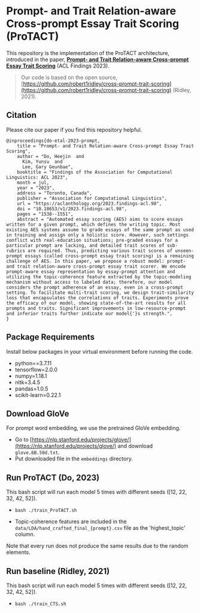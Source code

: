 # Prompt- and Trait Relation-aware Cross-prompt Essay Trait Scoring (ProTACT)

This repository is the implementation of the ProTACT architecture, introduced in the paper, [**Prompt- and Trait Relation-aware Cross-prompt Essay Trait Scoring**](https://aclanthology.org/2023.findings-acl.98/) (ACL Findings 2023).

> Our code is based on the open source, [https://github.com/robert1ridley/cross-prompt-trait-scoring](https://github.com/robert1ridley/cross-prompt-trait-scoring) (Ridley, 2021).

## Citation
Please cite our paper if you find this repository helpful.
```
@inproceedings{do-etal-2023-prompt,
    title = "Prompt- and Trait Relation-aware Cross-prompt Essay Trait Scoring",
    author = "Do, Heejin  and
      Kim, Yunsu  and
      Lee, Gary Geunbae",
    booktitle = "Findings of the Association for Computational Linguistics: ACL 2023",
    month = jul,
    year = "2023",
    address = "Toronto, Canada",
    publisher = "Association for Computational Linguistics",
    url = "https://aclanthology.org/2023.findings-acl.98",
    doi = "10.18653/v1/2023.findings-acl.98",
    pages = "1538--1551",
    abstract = "Automated essay scoring (AES) aims to score essays written for a given prompt, which defines the writing topic. Most existing AES systems assume to grade essays of the same prompt as used in training and assign only a holistic score. However, such settings conflict with real-education situations; pre-graded essays for a particular prompt are lacking, and detailed trait scores of sub-rubrics are required. Thus, predicting various trait scores of unseen-prompt essays (called cross-prompt essay trait scoring) is a remaining challenge of AES. In this paper, we propose a robust model: prompt- and trait relation-aware cross-prompt essay trait scorer. We encode prompt-aware essay representation by essay-prompt attention and utilizing the topic-coherence feature extracted by the topic-modeling mechanism without access to labeled data; therefore, our model considers the prompt adherence of an essay, even in a cross-prompt setting. To facilitate multi-trait scoring, we design trait-similarity loss that encapsulates the correlations of traits. Experiments prove the efficacy of our model, showing state-of-the-art results for all prompts and traits. Significant improvements in low-resource-prompt and inferior traits further indicate our model{'}s strength.",
}
```

## Package Requirements

Install below packages in your virtual environment before running the code.
- python==3.7.11
- tensorflow=2.0.0
- numpy=1.18.1
- nltk=3.4.5
- pandas=1.0.5
- scikit-learn=0.22.1

## Download GloVe

For prompt word embedding, we use the pretrained GloVe embedding.
- Go to [https://nlp.stanford.edu/projects/glove/](https://nlp.stanford.edu/projects/glove/) and download `glove.6B.50d.txt`.
- Put downloaded file in the `embeddings` directory.

## Run ProTACT (Do, 2023)
This bash script will run each model 5 times with different seeds ([12, 22, 32, 42, 52]).
- `bash ./train_ProTACT.sh`

* Topic-coherence features are included in the `data/LDA/hand_crafted_final_{prompt}.csv` file as the 'highest_topic' column.

Note that every run does not produce the same results due to the random elements.

## Run baseline (Ridley, 2021)
This bash script will run each model 5 times with different seeds ([12, 22, 32, 42, 52]).
- `bash ./train_CTS.sh`
